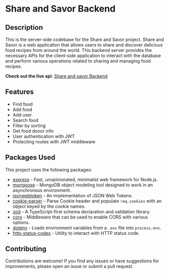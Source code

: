 # Share and Savor Backend

## Description

This is the server-side codebase for the Share and Savor project. Share and Savor is a web application that allows users to share and discover delicious food recipes from around the world. This backend server provides the necessary APIs for the client-side application to interact with the database and perform various operations related to sharing and managing food recipes.

**Check out the live api**: [Share and savor Backend](https://share-and-savor-backend.vercel.app/)

## Features

- Find food
- Add food
- Add user
- Search food
- Filter by sorting
- Get food donor info
- User authentication with JWT
- Protecting routes with JWT middleware

## Packages Used

This project uses the following packages:

- [express](https://www.npmjs.com/package/express) - Fast, unopinionated, minimalist web framework for Node.js.
- [mongoose](https://www.npmjs.com/package/mongoose) - MongoDB object modeling tool designed to work in an asynchronous environment.
- [jsonwebtoken](https://www.npmjs.com/package/jsonwebtoken) - An implementation of JSON Web Tokens.
- [cookie-parser](https://www.npmjs.com/package/cookie-parser) - Parse Cookie header and populate `req.cookies` with an object keyed by the cookie names.
- [zod](https://www.npmjs.com/package/zod) - A TypeScript-first schema declaration and validation library.
- [cors](https://www.npmjs.com/package/cors) - Middleware that can be used to enable CORS with various options.
- [dotenv](https://www.npmjs.com/package/dotenv) - Loads environment variables from a `.env` file into `process.env`.
- [http-status-codes](https://www.npmjs.com/package/http-status-codes) - Utility to interact with HTTP status code.

## Contributing

Contributions are welcome! If you find any issues or have suggestions for improvements, please open an issue or submit a pull request.
